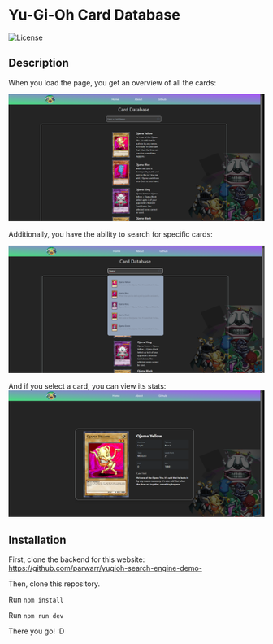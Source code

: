 # Yu-Gi-Oh Card Database

[![License](https://img.shields.io/badge/license-MIT-blue.svg)](LICENSE)

## Description

When you load the page, you get an overview of all the cards:

![HomePage](image.png)

Additionally, you have the ability to search for specific cards:

![Search](image-1.png)

And if you select a card, you can view its stats:
![CardStats](image-2.png)

## Installation

First, clone the backend for this website: https://github.com/parwarr/yugioh-search-engine-demo-

Then, clone this repository.

Run `npm install`

Run `npm run dev`

There you go! :D
